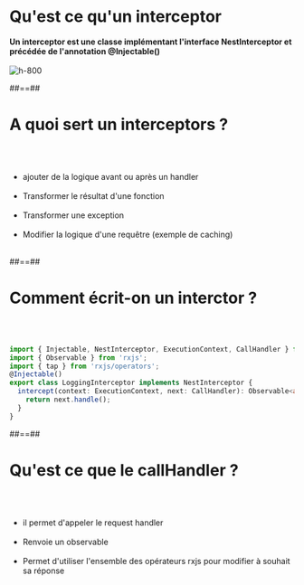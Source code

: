 # Qu'est ce qu'un interceptor
**Un interceptor est une classe implémentant l'interface NestInterceptor et précédée de l'annotation @Injectable()**<br><br>
![h-800](assets/images/school/10-interceptors/interceptors.png)

##==##

# A quoi sert un interceptors ?
<br><br>

- ajouter de la logique avant ou après un handler <br><br>
- Transformer le résultat d'une fonction <br><br>
- Transformer une exception <br><br>
- Modifier la logique d'une requêtre (exemple de caching) <br><br>

##==##

<!-- .slide: class="with-code inconsolata" -->
# Comment écrit-on un interctor ?
<br><br>

```typescript
import { Injectable, NestInterceptor, ExecutionContext, CallHandler } from '@nestjs/common';
import { Observable } from 'rxjs';
import { tap } from 'rxjs/operators';
@Injectable()
export class LoggingInterceptor implements NestInterceptor {
  intercept(context: ExecutionContext, next: CallHandler): Observable<any> {
    return next.handle();
  }
}
```
<!-- .element: class="big-code" -->

##==##

# Qu'est ce que le callHandler ?
<br><br>

- il permet d'appeler le request handler <br><br>
- Renvoie un observable <br></br>
- Permet d'utiliser l'ensemble des opérateurs rxjs pour modifier à souhait sa réponse
